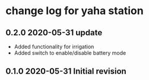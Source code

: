 # change log for yaha station

## 0.2.0 2020-05-31 update

- Added functionality for irrigation
- Added switch to enable/disable battery mode

## 0.1.0 2020-05-31 Initial revision
